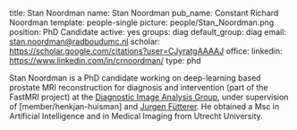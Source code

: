 title: Stan Noordman
name: Stan Noordman
pub_name: Constant Richard Noordman
template: people-single
picture: people/Stan_Noordman.png
position: PhD Candidate
active: yes 
groups: diag
default_group: diag
email: stan.noordman@radboudumc.nl
scholar: https://scholar.google.com/citations?user=CJyratgAAAAJ
office: 
linkedin: https://www.linkedin.com/in/crnoordman/
type: phd

Stan Noordman is a PhD candidate working on deep-learning based prostate MRI reconstruction for diagnosis and intervention (part of the FastMRI project) at the [Diagnostic Image Analysis Group](https://www.diagnijmegen.nl/), under supervision of [member/henkjan-huisman] and [Jurgen Fütterer](http://magic.radboudimaging.nl/index.php/Person?name=Jurgen_F%C3%BCtterer). He obtained a Msc in Artificial Intelligence and in Medical Imaging from Utrecht University.
